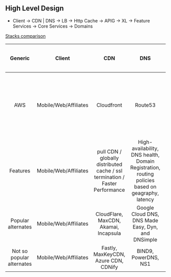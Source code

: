 ## High Level Design
*  Client -> CDN | DNS -> LB -> Http Cache -> APIG -> XL -> Feature Services -> Core Services -> Domains

[Stacks comparison](https://stackshare.io/categories)

|  Generic 	| Client | CDN | DNS | LB | Http Cache | APIG | XL | Feature Services / Application tier | Core Services | Domains | Analytics | 
|:-:  |:-:  |:-:  |:-:  | :-:  |:-:  |:-:  |:-:  | :-:  |:-:  |:-:  |:-:  |
| AWS | Mobile/Web/Affiliates | Cloudfront | Route53 | ELB | Varnish | APIG | XL |  Services - Integration [Step Fns, SNS, SQS, SES, EventBridge] Compute [λ, EC2] Storage[S3, EBS, EFS]| Elastic In Memory Cache [Redis] Data Tier[RDS, Aurora, DynamoDB]  | DW[Redshift] ETL[EMR, Glue] |CloudWatch, CloudTrail, Quicksight | 
| Features | Mobile/Web/Affiliates | pull CDN / globally distributed cache / ssl termination / Faster Performance | High-availability, DNS health, Domain Registration, routing policies based on geagraphy, latency | High availability, reverse proxy server, mail proxy server, TLS termination, Operational monitoring. | caching HTTP reverse proxy | routing policies, traffic control, auth, access control, monitoring, API version management. | aggregated features, map user journey, transformation, Scalability   | Application tier Lambda / SNS / SQS / Kinesis | Redis[fully managed, automated DR, store session persistently , faster failover]Aurora[persistence storage, integration with λ, Cost] RDS [MySQL, Postgres, SQLServer] DynamoDB[] | Redshift + EMR | |
| Popular alternates | Mobile/Web/Affiliates | CloudFlare, MaxCDN, Akamai, Incapsula | Google Cloud DNS, DNS Made Easy, Dyn, and DNSimple  | NGiNX, HAProxy, Traefik, Envoy, DigitalOcean | Apache Traffic Server, Squid | KONG,  | XL | Application tier Lambda / SNS / SQS / Kinesis | Data Tier- RDS / Aurora / DynamoDB | Redshift + EMR |
| Not so popular alternates | Mobile/Web/Affiliates | Fastly, MaxKeyCDN, Azure CDN, CDNify | BIND9, PowerDNS, NS1 | GLBC, Fly, F5, Google Cloud, Seesaw | Section, Nuster | apigee, mulesoft, zuul | XL | Application tier Lambda / SNS / SQS / Kinesis | Elastic In Memory Cache[Memcached] | Redshift + EMR |Grafana, NewRelic, SumoLogic, Kibana |

